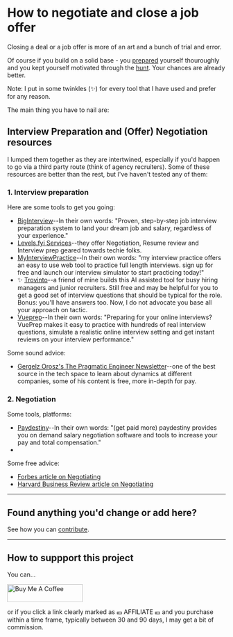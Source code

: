 # How to negotiate and close a job offer

Closing a deal or a job offer is more of an art and a bunch of trial and error. 

Of course if you build on a solid base - you [prepared](preparation) yourself thouroughly and you kept yourself motivated through the [hunt](hunt). Your chances are already better.

Note: I put in some twinkles (✨) for every tool that I have used and prefer for any reason.

The main thing you have to nail are:

## Interview Preparation and (Offer) Negotiation resources

I lumped them together as they are intertwined, especially if you'd happen to go via a third party route (think of agency recruiters). 
Some of these resources are better than the rest, but I've haven't tested any of them:

### 1. Interview preparation

Here are some tools to get you going:

* [BigInterview](biginterview.com)--In their own words: "Proven, step-by-step job interview preparation system to land your dream job and salary, regardless of your experience."
* [Levels.fyi Services](https://www.levels.fyi/services/)--they offer Negotiation, Resume review and Interview prep geared towards techie folks.
* [MyInterviewPractice](myinterviewpractice.com)--In their own words: "my interview practice offers an easy to use web tool to practice full length interviews. sign up for free and launch our interview simulator to start practicing today!"
* ✨ [Trovinto](https://trovinto.com/)--a friend of mine builds this AI assisted tool for busy hiring managers and junior recruiters. Still free and may be helpful for you to get a good set of interview questions that should be typical for the role. Bonus: you'll have answers too. Now, I do not advocate you base all your approach on tactic. 
* [Vueprep](https://vueprep.com/)--In their own words: "Preparing for your online interviews? VuePrep makes it easy to practice with hundreds of real interview questions, simulate a realistic online interview setting and get instant reviews on your interview performance."

Some sound advice:

* [Gergelz Orosz's The Pragmatic Engineer Newsletter](https://blog.pragmaticengineer.com/newsletter/)--one of the best source in the tech space to learn about dynamics at different companies, some of his content is free, more in-depth for pay.

### 2. Negotiation

Some tools, platforms:

* [Paydestiny](https://paydestiny.com/)--In their own words: "(get paid more) paydestiny provides you on demand salary negotiation software and tools to increase your pay and total compensation."
* 

Some free advice:

* [Forbes article on Negotiating](https://www.forbes.com/sites/forbescoachescouncil/2022/04/25/how-to-negotiate-a-winning-salary/?sh=72f35cf38b43)
* [Harvard Business Review article on Negotiating](https://hbr.org/2022/07/how-to-negotiate-your-starting-salary)

---

## Found anything you'd change or add here? 

See how you can [contribute](https://github.com/sugardayfox/awesome-job-search#how-to-contribute).

---

## How to suppport this project

You can...

<a href="https://www.buymeacoffee.com/dezpapp" target="_blank"><img src="https://cdn.buymeacoffee.com/buttons/default-orange.png" alt="Buy Me A Coffee" height="41" width="174"></a>

or if you click a link clearly marked as 💶 AFFILIATE 💶 and you purchase within a time frame, typically between 30 and 90 days, I may get a bit of commission.
